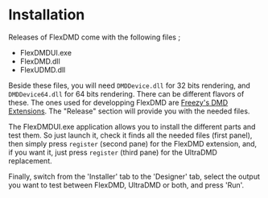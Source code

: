 # Installation

Releases of FlexDMD come with the following files ;
- FlexDMDUI.exe
- FlexDMD.dll
- FlexUDMD.dll

Beside these files, you will need ```DMDDevice.dll``` for 32 bits rendering, and ```DMDDevice64.dll``` for 64 bits rendering. There can be different flavors of these. The ones used for developping FlexDMD are [Freezy's DMD Extensions](https://github.com/freezy/dmd-extensions). The "Release" section will provide you with the needed files.

The FlexDMDUI.exe application allows you to install the different parts and test them. So just launch it, check it finds all the needed files (first panel), then simply press ```register``` (second pane) for the FlexDMD extension, and, if you want it, just press ```register``` (third pane) for the UltraDMD replacement.

Finally, switch from the 'Installer' tab to the 'Designer' tab, select the output you want to test between FlexDMD, UltraDMD or both, and press 'Run'.
